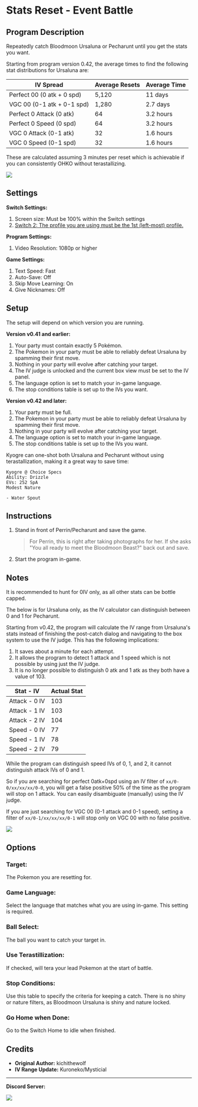 # Stats Reset - Event Battle

## Program Description

Repeatedly catch Bloodmoon Ursaluna or Pecharunt until you get the stats you want.

Starting from program version 0.42, the average times to find the following stat distributions for Ursaluna are:

| **IV Spread** | **Average Resets** | **Average Time** |
| --- | --- | --- |
| Perfect 00 (0 atk + 0 spd) | 5,120 | 11 days |
| VGC 00 (0-1 atk + 0-1 spd) | 1,280 | 2.7 days |
| Perfect 0 Attack (0 atk) | 64 | 3.2 hours |
| Perfect 0 Speed (0 spd) | 64 | 3.2 hours |
| VGC 0 Attack (0-1 atk) | 32 | 1.6 hours |
| VGC 0 Speed (0-1 spd) | 32 | 1.6 hours |

These are calculated assuming 3 minutes per reset which is achievable if you can consistently OHKO without terastallizing.

<img src="../images/StatsResetBloodmoon-2.png">

## Settings

**Switch Settings:**

1. Screen size: Must be 100% within the Switch settings
2. [Switch 2: The profile you are using must be the 1st (left-most) profile.](/Wiki/Programs/NintendoSwitch/Switch2Notes.md#resetting-a-game-moves-the-cursor-to-the-1st-user-profile)

**Program Settings:**

1. Video Resolution: 1080p or higher

**Game Settings:**

1. Text Speed: Fast
2. Auto-Save: Off
2. Skip Move Learning: On
3. Give Nicknames: Off

## Setup

The setup will depend on which version you are running.

**Version v0.41 and earlier:**

1. Your party must contain exactly 5 Pokémon.
2. The Pokemon in your party must be able to reliably defeat Ursaluna by spamming their first move.
3. Nothing in your party will evolve after catching your target.
4. The IV judge is unlocked and the current box view must be set to the IV panel.
5. The language option is set to match your in-game language.
6. The stop conditions table is set up to the IVs you want.

**Version v0.42 and later:**

1. Your party must be full.
2. The Pokemon in your party must be able to reliably defeat Ursaluna by spamming their first move.
3. Nothing in your party will evolve after catching your target.
4. The language option is set to match your in-game language.
5. The stop conditions table is set up to the IVs you want.

Kyogre can one-shot both Ursaluna and Pecharunt without using terastallization, making it a great way to save time:

    Kyogre @ Choice Specs
    Ability: Drizzle
    EVs: 252 SpA
    Modest Nature

    - Water Spout

## Instructions

1. Stand in front of Perrin/Pecharunt and save the game.
   > For Perrin, this is right after taking photographs for her. If she asks "You all ready to meet the Bloodmoon Beast?" back out and save.

2. Start the program in-game.

## Notes

It is recommended to hunt for 0IV only, as all other stats can be bottle capped.

The below is for Ursaluna only, as the IV calculator can distinguish between 0 and 1 for Pecharunt.

Starting from v0.42, the program will calculate the IV range from Ursaluna's stats instead of finishing the post-catch dialog and navigating to the box system to use the IV judge. This has the following implications:

1. It saves about a minute for each attempt.
2. It allows the program to detect 1 attack and 1 speed which is not possible by using just the IV judge.
3. It is no longer possible to distinguish 0 atk and 1 atk as they both have a value of 103.

| **Stat - IV** | **Actual Stat** |
| --- | --- |
| Attack - 0 IV | 103 |
| Attack - 1 IV | 103 |
| Attack - 2 IV | 104 |
| Speed - 0 IV | 77 |
| Speed - 1 IV | 78 |
| Speed - 2 IV | 79 |

While the program can distinguish speed IVs of 0, 1, and 2, it cannot distinguish attack IVs of 0 and 1.

So if you are searching for perfect 0atk+0spd using an IV filter of `xx/0-0/xx/xx/xx/0-0`, you will get a false positive 50% of the time as the program will stop on 1 attack. You can easily disambiguate (manually) using the IV judge.

If you are just searching for VGC 00 (0-1 attack and 0-1 speed), setting a filter of `xx/0-1/xx/xx/xx/0-1` will stop only on VGC 00 with no false positive.

<img src="../images/StatsResetBloodmoon-1.png">

## Options

### Target:

The Pokemon you are resetting for.

### Game Language:

Select the language that matches what you are using in-game. This setting is required.

### Ball Select:

The ball you want to catch your target in.

### Use Terastillization:

If checked, will tera your lead Pokemon at the start of battle.

### Stop Conditions:
Use this table to specify the criteria for keeping a catch. There is no shiny or nature filters, as Bloodmoon Ursaluna is shiny and nature locked.

### Go Home when Done:

Go to the Switch Home to idle when finished.

## Credits

- **Original Author:** kichithewolf
- **IV Range Update:** Kuroneko/Mysticial


<hr>

**Discord Server:** 

[<img src="https://canary.discordapp.com/api/guilds/695809740428673034/widget.png?style=banner2">](https://discord.gg/cQ4gWxN)

